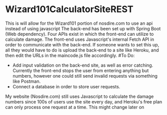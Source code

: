 # Wizard101CalculatorSiteREST
This is will allow for the Wizard101 portion of nosdire.com to use an api instead of using javascript
The back-end has been set up with Spring Boot (Web dependency). Four APIs exist in which the front-end can utilize to calculate damage.
The front-end uses Javascript's internal Fetch API in order to communicate with the back-end.
If someone wants to set this up, all they would have to do is upload the back-end to a site like Heroku, and then edit the URLs in the maincode.js file accordingly.
#To Do:
- Add input validation on the back-end site, as well as error catching. Currently the front-end stops the user from entering anything but numbers, however one could still send invalid requests via something like Postman.
- Connect a database in order to store user requests.

My website (Nosdire.com) still uses Javascript to calculate the damage numbers since 100s of users use the site every day, and Heroku's free plan can only process one request at a time. This might change later on
